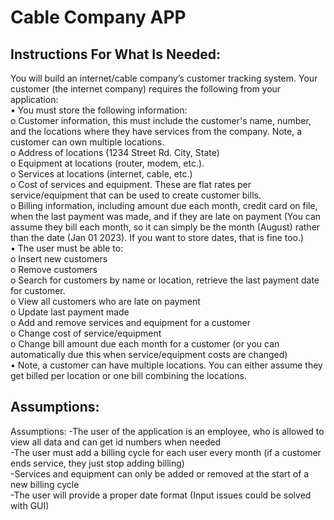 # Cable Company APP


## Instructions For What Is Needed:
You will build an internet/cable company’s customer tracking system. Your customer (the internet
company) requires the following from your application: <br>
  • You must store the following information:<br>
  o Customer information, this must include the customer's name, number, and the
  locations where they have services from the company. Note, a customer can own
  multiple locations.<br>
  o Address of locations (1234 Street Rd. City, State)<br>
  o Equipment at locations (router, modem, etc.).<br>
  o Services at locations (internet, cable, etc.)<br>
  o Cost of services and equipment. These are flat rates per service/equipment that can be
  used to create customer bills.<br>
  o Billing information, including amount due each month, credit card on file, when the last
  payment was made, and if they are late on payment (You can assume they bill each
  month, so it can simply be the month (August) rather than the date (Jan 01 2023). If you
  want to store dates, that is fine too.)<br>
  • The user must be able to:<br>
  o Insert new customers<br>
  o Remove customers <br>
  o Search for customers by name or location, retrieve the last payment date for customer. <br>
  o View all customers who are late on payment <br>
  o Update last payment made <br>
  o Add and remove services and equipment for a customer <br>
  o Change cost of service/equipment <br>
  o Change bill amount due each month for a customer (or you can automatically due this
  when service/equipment costs are changed)<br>
  • Note, a customer can have multiple locations. You can either assume they get billed per location
  or one bill combining the locations. <br>

## Assumptions:
Assumptions:
-The user of the application is an employee, who is allowed to view all data and can get id numbers when needed <br>
-The user must add a billing cycle for each user every month (if a customer ends service, they just stop adding billing) <br>
-Services and equipment can only be added or removed at the start of a new billing cycle <br>
-The user will provide a proper date format (Input issues could be solved with GUI) <br>
